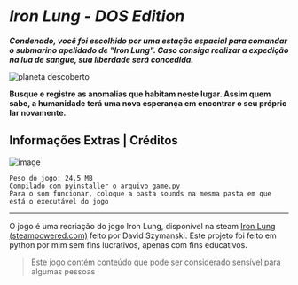 # *Iron Lung - DOS Edition*
***Condenado, você foi escolhido por uma estação espacial para comandar o submarino apelidado de "Iron Lung". Caso consiga realizar a expedição na lua de sangue, sua liberdade será concedida.***

![planeta descoberto](https://www.imghost.net/ib/PmJ61KUBin9LcfY_1720628108.jpg)

**Busque e registre as anomalias que habitam neste lugar. Assim quem sabe, a humanidade terá uma nova esperança em encontrar o seu próprio lar novamente.**

Informações Extras | Créditos
---
![image](https://www.imghost.net/ib/dwSjzklxjid270s_1720629206.png)
```
Peso do jogo: 24.5 MB
Compilado com pyinstaller o arquivo game.py
Para o som funcionar, coloque a pasta sounds na mesma pasta em que está o executável do jogo
```
***
O jogo é uma recriação do jogo Iron Lung, disponível na steam [Iron Lung (steampowered.com)](https://store.steampowered.com/app/1846170/Iron_Lung/) feito por David Szymanski. Este projeto foi feito em python por mim sem fins lucrativos, apenas com fins educativos.

>Este jogo contém conteúdo que pode ser considerado sensível para algumas pessoas

